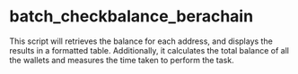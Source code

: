 # batch_checkbalance_berachain
This script will retrieves the balance for each address, and displays the results in a formatted table. Additionally, it calculates the total balance of all the wallets and measures the time taken to perform the task.
